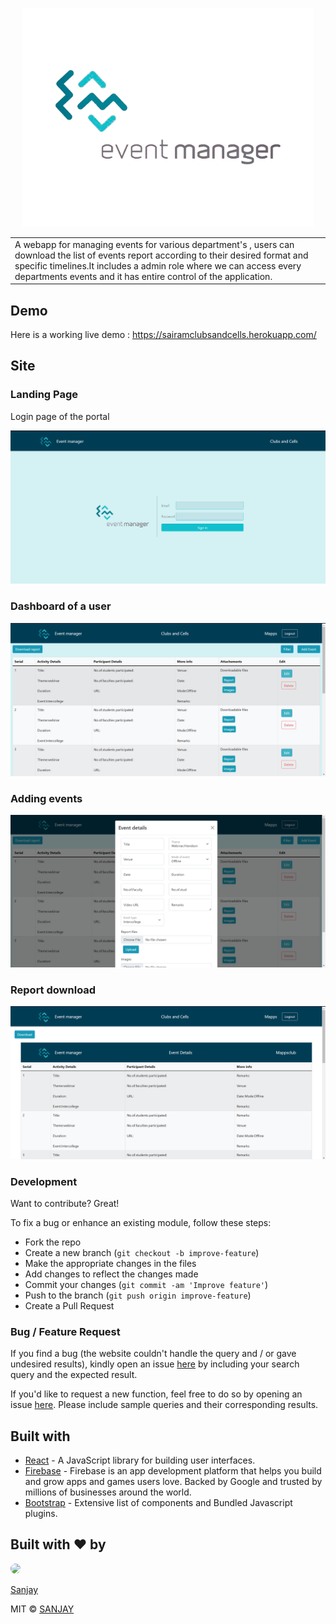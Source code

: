 <p align="center"><img src="https://github.com/lsanjayl/Event-management/blob/Readmedesign/client/src/Images/loginimage.png?raw=true" height="350px"/></p>

<table>
<tr>
<td>
  A webapp for managing events for various department's , users can download the list of events report according to their desired format and specific timelines.It includes a admin role where we can access every departments events and it has entire control of the application.
</td>
</tr>
</table>


## Demo
Here is a working live demo :  https://sairamclubsandcells.herokuapp.com/


## Site

### Landing Page
Login page of the portal

![](https://github.com/lsanjayl/Event-management/blob/Readmedesign/client/src/Images/loginpage.png?raw=true)

### Dashboard of a user
![](https://github.com/lsanjayl/Event-management/blob/Readmedesign/client/src/Images/Dashboard.png?raw=true)

### Adding events
![](https://github.com/lsanjayl/Event-management/blob/Readmedesign/client/src/Images/Addevents.png?raw=true)
### Report download
![](https://github.com/lsanjayl/Event-management/blob/Readmedesign/client/src/Images/Download.png?raw=true)







### Development
Want to contribute? Great!

To fix a bug or enhance an existing module, follow these steps:

- Fork the repo
- Create a new branch (`git checkout -b improve-feature`)
- Make the appropriate changes in the files
- Add changes to reflect the changes made
- Commit your changes (`git commit -am 'Improve feature'`)
- Push to the branch (`git push origin improve-feature`)
- Create a Pull Request 

### Bug / Feature Request

If you find a bug (the website couldn't handle the query and / or gave undesired results), kindly open an issue [here](https://github.com/iharsh234/WebApp/issues/new) by including your search query and the expected result.

If you'd like to request a new function, feel free to do so by opening an issue [here](https://github.com/iharsh234/WebApp/issues/new). Please include sample queries and their corresponding results.


## Built with 

- [React](https://reactjs.org/) - A JavaScript library for building user interfaces.
- [Firebase](https://firebase.google.com/) - Firebase is an app development platform that helps you build and grow apps and games users love. Backed by Google and trusted by millions of businesses around the world.
- [Bootstrap](http://getbootstrap.com/) - Extensive list of components and  Bundled Javascript plugins.


## Built with :heart: by

<img src="https://avatars.githubusercontent.com/u/84283520?v=4" height="150px" style="border-radius:50%"/>

[Sanjay](https://github.com/lsanjayl)



MIT © [SANJAY](https://github.com/lsanjayl)
